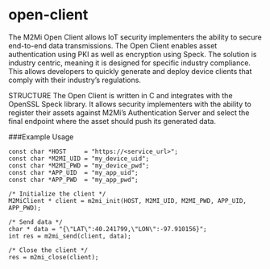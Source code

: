 # open-client

The M2Mi Open Client allows IoT security implementers the ability to secure end-to-end data transmissions. The Open Client enables
asset authentication using PKI as well as encryption using Speck. The solution is industry centric, meaning it is designed for specific industry compliance. This allows developers to quickly generate and deploy device clients that comply with their industry’s regulations.

STRUCTURE
The Open Client is written in C and integrates with the OpenSSL Speck library. It allows security implementers with the ability to register their assets against M2Mi’s Authentication Server and select the final endpoint where the asset should push its generated data.

###Example Usage

    const char *HOST     = "https://<service_url>";
    const char *M2MI_UID = "my_device_uid";
    const char *M2MI_PWD = "my_device_pwd";
    const char *APP_UID  = "my_app_uid";
    const char *APP_PWD  = "my_app_pwd";
    
    /* Initialize the client */
    M2MiClient * client = m2mi_init(HOST, M2MI_UID, M2MI_PWD, APP_UID, APP_PWD);
    
    /* Send data */
    char * data = "{\"LAT\":40.241799,\"LON\":-97.910156}";
    int res = m2mi_send(client, data);

    /* Close the client */
    res = m2mi_close(client);
    
